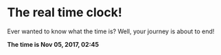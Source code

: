 # The real time clock!

Ever wanted to know what the time is? Well, your journey is about to end!

**The time is Nov 05, 2017, 02:45**